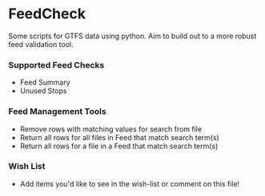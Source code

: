 # FeedCheck
Some scripts for GTFS data using python.
Aim to build out to a more robust feed validation tool.

### Supported Feed Checks
- Feed Summary
- Unused Stops

### Feed Management Tools
- Remove rows with matching values for search from file
- Return all rows for all files in Feed that match search term(s)
- Return all rows for a file in a Feed that match search term(s)

### Wish List
- Add items you'd like to see in the wish-list or comment on this file!
